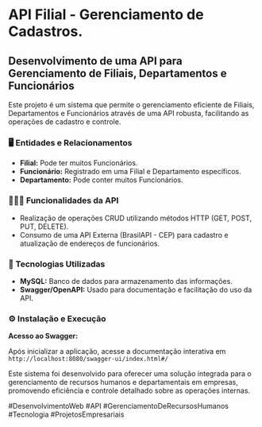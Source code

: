 # API Filial - Gerenciamento de Cadastros.
<h2>Desenvolvimento de uma API para Gerenciamento de Filiais, Departamentos e Funcionários</h2>
<p>Este projeto é um sistema que permite o gerenciamento eficiente de Filiais, Departamentos e Funcionários através de uma API robusta, facilitando as operações de cadastro e controle.</p>
<h3>🖥️ Entidades e Relacionamentos</h3>
<ul>
  <li><b>Filial:</b> Pode ter muitos Funcionários.</li>
  <li><b>Funcionário:</b> Registrado em uma Filial e Departamento específicos.</li>
  <li><b>Departamento:</b> Pode conter muitos Funcionários.</li>
</ul>
<h3>👨🏾‍💻 Funcionalidades da API</h3>
<ul>
  <li>Realização de operações CRUD utilizando métodos HTTP (GET, POST, PUT, DELETE).</li>
  <li>Consumo de uma API Externa (BrasilAPI - CEP) para cadastro e atualização de endereços de funcionários.</li>
</ul>
<h3>🔧 Tecnologias Utilizadas</h3>
<ul>
  <li><b>MySQL:</b> Banco de dados para armazenamento das informações.</li>
  <li><b>Swagger/OpenAPI:</b> Usado para documentação e facilitação do uso da API.</li>
</ul>
<h3>⚙️ Instalação e Execução</h3>
<b>Acesso ao Swagger:</b>
<p>Após inicializar a aplicação, acesse a documentação interativa em <code>http://localhost:8080/swagger-ui/index.html#/</code></p>
<p>Este sistema foi desenvolvido para oferecer uma solução integrada para o gerenciamento de recursos humanos e departamentais em empresas, promovendo eficiência e controle detalhado sobre as operações internas.</p>
<p>#DesenvolvimentoWeb #API #GerenciamentoDeRecursosHumanos #Tecnologia #ProjetosEmpresariais</p>
